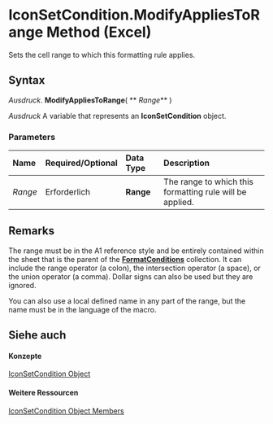 
# IconSetCondition.ModifyAppliesToRange Method (Excel)

Sets the cell range to which this formatting rule applies.


## Syntax

 _Ausdruck_. **ModifyAppliesToRange**( ** _Range_** )

 _Ausdruck_ A variable that represents an **IconSetCondition** object.


### Parameters



|**Name**|**Required/Optional**|**Data Type**|**Description**|
|:-----|:-----|:-----|:-----|
| _Range_|Erforderlich|**Range**|The range to which this formatting rule will be applied.|

## Remarks

The range must be in the A1 reference style and be entirely contained within the sheet that is the parent of the  **[FormatConditions](2486d4b4-605c-76d8-132a-694c0c600a81.md)** collection. It can include the range operator (a colon), the intersection operator (a space), or the union operator (a comma). Dollar signs can also be used but they are ignored.

You can also use a local defined name in any part of the range, but the name must be in the language of the macro.


## Siehe auch


#### Konzepte


[IconSetCondition Object](e3c4ef69-4d95-87c9-5059-805775288e24.md)
#### Weitere Ressourcen


[IconSetCondition Object Members](http://msdn.microsoft.com/library/5ea20648-be46-7b8b-be31-368fc98329ab%28Office.15%29.aspx)